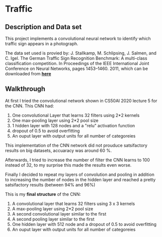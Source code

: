 # Traffic

## Description and Data set
This project implements a convolutional neural network to identify which traffic sign appears in a photograph.

The data set used is provied by:
J. Stallkamp, M. Schlipsing, J. Salmen, and C. Igel. The German Traffic Sign Recognition Benchmark: A multi-class classification competition. In Proceedings of the IEEE International Joint Conference on Neural Networks, pages 1453–1460. 2011,
which can be downloaded from **[here](http://benchmark.ini.rub.de/?section=gtsrb&subsection=news)**

## Walkthrough

At first I tried the convolutional network shown in CS50AI 2020 lecture 5 for the CNN. This CNN had:
1. One convolutional Layer that learns 32 filters using 2*2 kernels
2. One max-pooling layer using 2*2 pool size
3. 1 hidden layer with 128 nodes and a "relu" activation function
4. dropout of 0.5 to avoid overfitting 
5. An ouput layer with output units for all number of categoreies

This implementation of the CNN network did not prouduce satsifactory results on big datasets, accuaracy was around 60 %.

Afterwards, I tried to increase the number of filter the CNN learns to 100 instead of 32, to my surprise this made the results even worse. 


Finally I decided to repeat my layers of convolution and pooling in addition to increasing the number of nodes in the hidden layer and reached a pretty satsifactory results (between 94% and 96%)

This is my **final structure** of the CNN:

1. A convolutional layer  that learns 32 filters using 3 x 3 kernels
2. A max-pooling layer using 2*2 pool size
3. A second convolutional layer similar to the first
4. A second pooling layer similar to the first
5.  One hidden layer with 512 node and a dropout of 0.5 to avoid overfitting
6.  An ouput layer with output units for all number of categoreies

